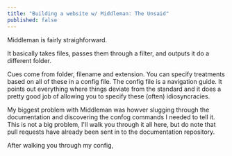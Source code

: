 ```yaml
---
title: "Building a website w/ Middleman: The Unsaid"
published: false
---
```

Middleman is fairly straighforward.

It basically takes files, passes them through a filter, and outputs it
do a different folder.

Cues come from folder, filename and extension. You can specify treatments
based on all of these in a config file. The config file is a navigation guide.
It points out everything where things deviate from the standard and it
does a pretty good job of allowing you to specify these (often)
idiosyncracies.

My biggest problem with Middleman was howver slugging through the
documentation and discovering the confog commands I needed to tell it.
This is not a big problem, I'll walk you through it all here, but do
note that pull requests have already been sent in to the documentation
repository.

After walking you through my config,

